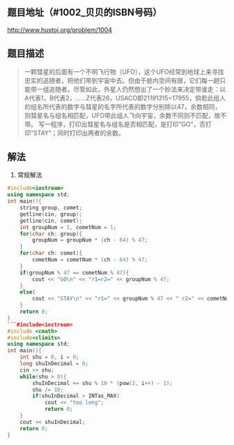 ## 题目地址（#1002_贝贝的ISBN号码）

http://www.hustoj.org/problem/1004

## 题目描述

> 一颗彗星的后面有一个不明飞行物（UFO），这个UFO经常到地球上来寻找忠实的追随者，把他们带到宇宙中去。但由于舱内空间有限，它们每一趟只能带一组追随者。尽管如此，外星人仍然想出了一个妙法来决定带谁走：以A代表1，B代表2，……Z代表26，USACO即21*19*1*3*15=17955，倘若此组人的组名所代表的数字与彗星的名字所代表的数字分别除以47，余数相同，则彗星名与组名相匹配，UFO带此组人飞向宇宙，余数不同则不匹配，故不带。
写一程序，打印出彗星名与组名是否相匹配，是打印“GO”，否打印“STAY”；同时打印出两者的余数。

## 解法

1. 常规解法

```cpp
#include<iostream>
using namespace std;
int main(){
    string group, comet;
    getline(cin, group);
    getline(cin, comet);
    int groupNum = 1, cometNum = 1;
    for(char ch: group){
        groupNum = groupNum * (ch - 64) % 47;
    }
    for(char ch: comet){
        cometNum = cometNum * (ch - 64) % 47;
    }
    if(groupNum % 47 == cometNum % 47){
        cout << "GO\n" << "r1=r2=" << groupNum % 47;
    }
    else{
        cout << "STAY\n" << "r1=" << groupNum % 47 << " r2=" << cometNum % 47;
    }
    return 0;
}
```#include<iostream>
#include <cmath>
#include<climits> 
using namespace std;
int main(){
    int shu = 0, i = 0; 
    long shuInDecimal = 0;
    cin >> shu;
    while(shu > 0){
        shuInDecimal += shu % 10 * (pow(2, i++) - 1);
        shu /= 10;
        if(shuInDecimal > INTas_MAX)
            cout << "too long";
            return 0;
    }
    cout << shuInDecimal;
    return 0;
}